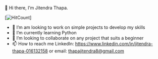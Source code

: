   👋 Hi there, I’m Jitendra Thapa.
  
  [![HitCount](http://hits.dwyl.com/{username}/{project}.svg?style=flat-square)]
  
- 👀 I’m am looking to work on simple projects to develop my skills
- 🌱 I’m currently learning Python
- 💞️ I’m looking to collaborate on any project that suits a beginner
- 📫 How to reach me LinkedIn: https://www.linkedin.com/in/jitendra-thapa-016132158 or email: thapajitendra8@gmail.com

<!---
jthapa7/jthapa7 is a ✨ special ✨ repository because its `README.md` (this file) appears on your GitHub profile.
You can click the Preview link to take a look at your changes.
--->
